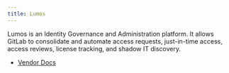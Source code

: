 ```yaml
---
title: Lumos
---
```


Lumos is an Identity Governance and Administration platform. It allows GitLab to consolidate and automate access requests, just-in-time access, access reviews, license tracking, and shadow IT discovery.

- [Vendor Docs](https://www.lumos.com/)
